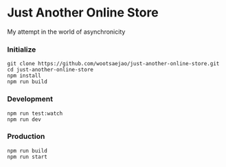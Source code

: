 Just Another Online Store
========================

My attempt in the world of asynchronicity

### Initialize

```
git clone https://github.com/wootsaejao/just-another-online-store.git
cd just-another-online-store
npm install
npm run build
```

### Development

```
npm run test:watch
npm run dev
```

### Production

```
npm run build
npm run start
```
